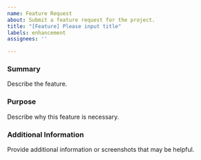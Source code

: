 ```yaml
---
name: Feature Request
about: Submit a feature request for the project. 
title: "[Feature] Please input title"
labels: enhancement
assignees: ''

---
```


### Summary
Describe the feature.

### Purpose
Describe why this feature is necessary.

### Additional Information
Provide additional information or screenshots that may be helpful.
